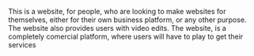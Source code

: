This is a website, for people, who are looking to make websites for themselves, either for their own business platform, or any other purpose. 
The website also provides users with video edits.
The website, is a completely comercial platform, where users will have to play to get their services
